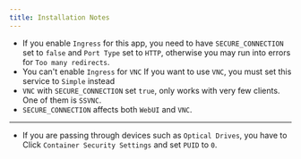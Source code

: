 ```yaml
---
title: Installation Notes
---
```


- If you enable `Ingress` for this app, you need to have `SECURE_CONNECTION` set to `false` and `Port Type` set to `HTTP`, otherwise you may run into errors for `Too many redirects`.
- You can't enable `Ingress` for `VNC` If you want to use `VNC`, you must set this service to `Simple` instead
- `VNC` with `SECURE_CONNECTION` set `true`, only works with very few clients. One of them is `SSVNC`.
- `SECURE_CONNECTION` affects both `WebUI` and `VNC`.

---

- If you are passing through devices such as `Optical Drives`, you have to Click `Container Security Settings` and set `PUID` to `0`.
